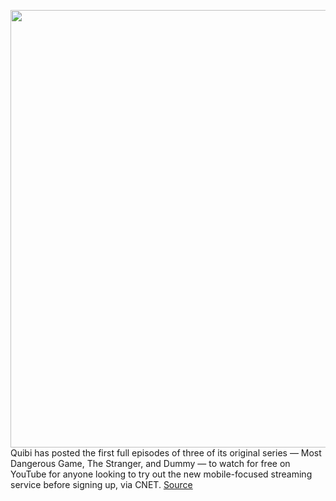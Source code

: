 <img src='https://cdn.vox-cdn.com/thumbor/0QFfZxKMikTj4-LJ5lSlSSgUdK0=/0x0:2040x1360/1200x800/filters:focal(857x517:1183x843)/cdn.vox-cdn.com/uploads/chorus_image/image/66735104/acastro_200306_1777_Quibi_0003.0.0.jpg' width='700px' /><br/>
Quibi has posted the first full episodes of three of its original series — Most Dangerous Game, The Stranger, and Dummy — to watch for free on YouTube for anyone looking to try out the new mobile-focused streaming service before signing up, via CNET.
<a href='https://www.theverge.com/2020/4/30/21242969/quibi-original-shows-first-episode-trial-free-stream-youtube'> Source <a/>